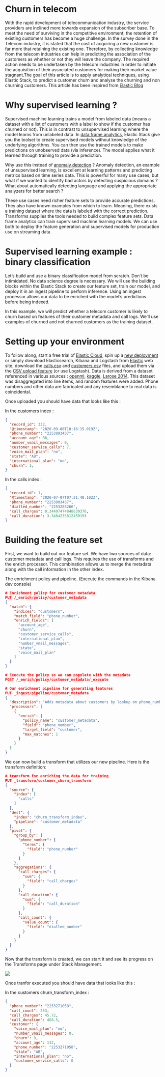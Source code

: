 # Churn in telecom

With the rapid development of telecommunication industry, the service providers are inclined more towards expansion of the subscriber base. To meet the need of surviving in the competitive environment, the retention of existing customers has become a huge challenge. In the survey done in the Telecom industry, it is stated that the cost of acquiring a new customer is far more that retaining the existing one. Therefore, by collecting knowledge from the telecom industries can help in predicting the association of the customers as whether or not they will leave the company. The required action needs to be undertaken by the telecom industries in order to initiate the acquisition of their associated customers for making their market value stagnant.The goal of this article is to apply analytical techniques, using Elastic Stack, to predict a customer churn and analyse the churning and non churning customers.
This article has been inspired from [Elastic Blog](https://www.elastic.co/blog/using-elastic-supervised-machine-learning-for-binary-classification)


# Why supervised learning ? 

Supervised machine learning trains a model from labeled data (means a dataset with a list of customers with a label to show if the customer has churned or not). This is in contrast to unsupervised learning where the model learns from unlabeled data. In [data frame analytics](https://www.elastic.co/guide/en/machine-learning/master/ml-dfa-overview.html), Elastic Stack give you the toolset to create supervised models without knowledge of the underlying algorithms. You can then use the trained models to make predictions on unobserved data (via inference). The model applies what it learned through training to provide a prediction.

Why use this instead of [anomaly detection](https://www.elastic.co/guide/en/machine-learning/master/xpack-ml.html) ? Anomaly detection, an example of unsupervised learning, is excellent at learning patterns and predicting metrics based on time series data. This is powerful for many use cases, but what if we wanted to identify bad actors by detecting suspicious domains ? What about automatically detecting language and applying the appropriate analyzers for better search ? 

These use cases need richer feature sets to provide accurate predictions. They also have known examples from which to learn. Meaning, there exists a training dataset where the data is labeled with the correct prediction. Transforms supplies the tools needed to build complex feature sets. Data frame analytics can train supervised machine learning models. We can use both to deploy the feature generation and supervised models for production use on streaming data.

# Supervised learning example : binary classification

Let’s build and use a binary classification model from scratch. Don’t be intimidated. No data science degree is necessary. We will use the building blocks within the Elastic Stack to create our feature set, train our model, and deploy it in an ingest pipeline to perform inference. Using an ingest processor allows our data to be enriched with the model’s predictions before being indexed.

In this example, we will predict whether a telecom customer is likely to churn based on features of their customer metadata and call logs. We’ll use examples of churned and not churned customers as the training dataset. 

# Setting up your environment

To follow along, start a free trial of [Elastic Cloud](https://www.elastic.co/elasticsearch/service), spin up a [new deployment](https://www.elastic.co/guide/en/cloud/current/ec-create-deployment.html) or simply download Elasticsearch, Kibana and Logstash from [Elastic](https://www.elastic.co) web site, download the [calls.csv](./call.7z) and [customers.csv](./customers.7z) files, and upload them via the [CSV upload feature](https://www.elastic.co/blog/importing-csv-and-log-data-into-elasticsearch-with-file-data-visualizer) (or use Logstash). Data is derived from a dataset referenced in various sources : [openml](https://www.openml.org/d/40701), [kaggle](https://www.kaggle.com/becksddf/churn-in-telecoms-dataset), [Larose 2014](http://dataminingconsultant.com/DKD2e_data_sets.zip). This dataset was disaggregated into line items, and random features were added. Phone numbers and other data are fabricated and any resemblance to real data is coincidental. 

Once uploaded you should have data that looks like this :

In the customers index :

```json
{
  "record_id": 332,
  "@timestamp": "2020-09-08T10:16:15.019Z",
  "phone_number": "2253803437",
  "account_age": 86,
  "number_vmail_messages": 0,
  "customer_service_calls": 7,
  "voice_mail_plan": "no",
  "state": "AB",
  "international_plan": "no",
  "churn": 1,
}
```
In the calls index :

```json
{
  "record_id": 1,
  "@timestamp": "2020-07-07T07:21:40.102Z",
  "phone_number": "2253803437",
  "dialled_number": "2253283266",
  "call_charges": 0.34497474848639376,
  "call_duration": 3.3484235812459193
}
```

# Building the feature set

First, we want to build out our feature set. We have two sources of data: customer metadata and call logs. This requires the use of transforms and the enrich processor. This combination allows us to merge the metadata along with the call information in the other index.

The enrichment policy and pipeline. (Execute the commands in the Kibana dev console)

````json
# Enrichment policy for customer metadata
PUT /_enrich/policy/customer_metadata
{
  "match": {
    "indices": "customers",
    "match_field": "phone_number",
    "enrich_fields": [
      "account_age",
      "churn",
      "customer_service_calls",
      "international_plan",
      "number_vmail_messages",
      "state",
      "voice_mail_plan"
    ]
  }
}
````
````json
# Execute the policy so we can populate with the metadata
POST /_enrich/policy/customer_metadata/_execute
````

```json
# Our enrichment pipeline for generating features
PUT _ingest/pipeline/customer_metadata
{
  "description": "Adds metadata about customers by lookup on phone_number",
  "processors": [
    {
      "enrich": {
        "policy_name": "customer_metadata",
        "field": "phone_number",
        "target_field": "customer",
        "max_matches": 1
      }
    }
  ]
}
```

We can now build a transform that utilizes our new pipeline. Here is the transform definition:

```json
# transform for enriching the data for training
PUT _transform/customer_churn_transform
{
  "source": {
    "index": [
      "calls"
    ]
  },
  "dest": {
    "index": "churn_transform_index",
    "pipeline": "customer_metadata"
  },
  "pivot": {
    "group_by": {
      "phone_number": {
        "terms": {
          "field": "phone_number"
        }
      }
    },
    "aggregations": {
      "call_charges": {
        "sum": {
          "field": "call_charges"
        }
      },
      "call_duration": {
        "sum": {
          "field": "call_duration"
        }
      },
      "call_count": {
        "value_count": {
          "field": "dialled_number"
        }
      }
    }
  }
}
```

Now that the transform is created, we can start it and see its progress on the Transforms page under Stack Management.

<img src="./screens/tranform.png" align="middle">


Once tranfor executed  you should have data that looks like this :

In the customers churn_transform_index :

```json
{
  "phone_number": "2253271058",
  "call_count": 253,
  "call_charges": 45.72,
  "call_duration": 488.5,
  "customer": {
    "voice_mail_plan": "no",
    "number_vmail_messages": 0,
    "churn": 0,
    "account_age": 112,
    "phone_number": "2253271058",
    "state": "AB",
    "international_plan": "no",
    "customer_service_calls": 0
  }
}
```
